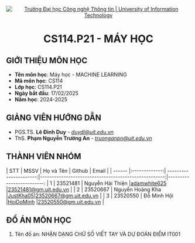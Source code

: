 
<p align="center">
  <a href="https://www.uit.edu.vn/" title="Trường Đại học Công nghệ Thông tin" style="border: 5;">
    <img src="https://i.imgur.com/WmMnSRt.png" alt="Trường Đại học Công nghệ Thông tin | University of Information Technology">
  </a>
</p>

<!-- Title -->
<h1 align="center"><b>CS114.P21 - MÁY HỌC</b></h1>



## GIỚI THIỆU MÔN HỌC
<a name="gioithieumonhoc"></a>
* **Tên môn học**: Máy học - MACHINE LEARNING
* **Mã môn học**: CS114
* **Lớp học**: CS114.P21
* **Ngày bắt đầu**: 17/02/2025
* **Năm học**: 2024-2025

## GIẢNG VIÊN HƯỚNG DẪN
<a name="giangvien"></a>
* PGS.TS. **Lê Đình Duy** - *duydl@uit.edu.vn*
* ThS. **Phạm Nguyễn Trường An** - *truonganpn@uit.edu.vn*

## THÀNH VIÊN NHÓM
<a name="thanhvien"></a>
| STT    | MSSV          | Họ và Tên              | Github                                               | Email                   |
| ------ |:-------------:| ----------------------:|-----------------------------------------------------:|-------------------------:
| 1      | 23521481      | Nguyễn Hải Thiện |[adamwhite625](https://github.com/adamwhite625)          |23521481@gm.uit.edu.vn   |
| 2      | 23520667      | Nguyễn Hoàng Kha        |[JustKha05](https://github.com/JustKha05)|23520667@gm.uit.edu.vn   |
| 3      | 23520550      | Đỗ Minh Hội           |[HoiDoMinh](https://github.com/HoiDoMinh)              |23520550@gm.uit.edu.vn   |

## ĐỒ ÁN MÔN HỌC
<a name="doan"></a>
1. Tên đồ án: NHẬN DẠNG CHỮ SỐ VIẾT TAY VÀ DỰ ĐOÁN ĐIỂM IT001
